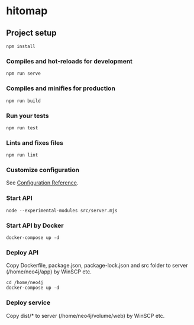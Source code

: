 # hitomap

## Project setup
```
npm install
```

### Compiles and hot-reloads for development
```
npm run serve
```

### Compiles and minifies for production
```
npm run build
```

### Run your tests
```
npm run test
```

### Lints and fixes files
```
npm run lint
```

### Customize configuration
See [Configuration Reference](https://cli.vuejs.org/config/).

### Start API
```
node --experimental-modules src/server.mjs
```

### Start API by Docker
```
docker-compose up -d
```

### Deploy API
Copy Dockerfile, package.json, package-lock.json and src folder to server (/home/neo4j/app) by WinSCP etc.
```
cd /home/neo4j
docker-compose up -d
```

### Deploy service
Copy dist/*  to server (/home/neo4j/volume/web) by WinSCP etc.
